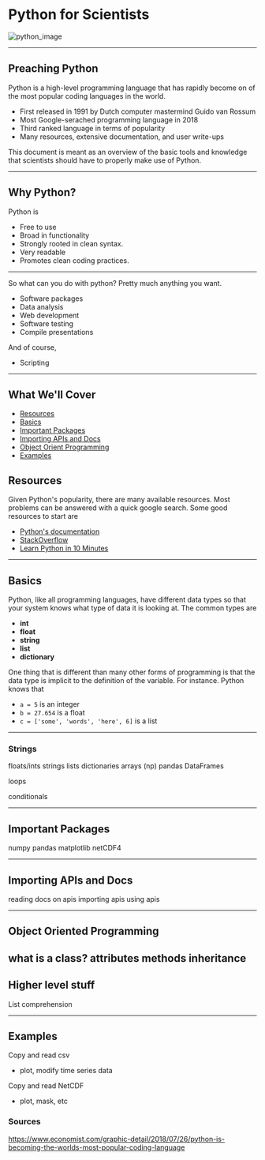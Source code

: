 # Python for Scientists

![python_image](https://www.python.org/static/img/python-logo.png)

----
## Preaching Python
Python is a high-level programming language that has rapidly become on of the most popular coding languages in the world.

 * First released in 1991 by Dutch computer mastermind Guido van Rossum
 * Most Google-serached programming language in 2018
 * Third ranked language in terms of popularity
 * Many resources, extensive documentation, and user write-ups

 This document is meant as an overview of the basic tools and knowledge that scientists should have to properly make use of Python.

----
## Why Python?
Python is

 * Free to use
 * Broad in functionality
 * Strongly rooted in clean syntax.
 * Very readable
 * Promotes clean coding practices.

----
So what can you do with python? Pretty much anything you want.

 * Software packages
 * Data analysis
 * Web development
 * Software testing
 * Compile presentations

And of course,

 * Scripting

----
## What We'll Cover

- [Resources](#resources)
- [Basics](#basics)
- [Important Packages](#important-packages)
- [Importing APIs and Docs](#importing-apis-and-docs)
- [Object Orient Programming](#object-oriented-programming)
- [Examples](#examples)

## Resources

Given Python's popularity, there are many available resources. Most problems can be answered with a quick google search. Some good resources to start are  

 * [Python's documentation](#https://docs.python.org/3/)
 * [StackOverflow](#https://stackoverflow.com/questions/tagged/python)
 * [Learn Python in 10 Minutes](#https://www.stavros.io/tutorials/python/)

----
## Basics

Python, like all programming languages, have different data types so that your
system knows what type of data it is looking at. The common types are

 * **int**
 * **float**
 * **string**
 * **list**
 * **dictionary**

One thing that is different than many other forms of programming is that the data type is implicit to the definition of the variable. For instance. Python knows that

 * ```a = 5``` is an integer
 * ```b = 27.654``` is a float
 * ```c = ['some', 'words', 'here', 6]``` is a list


----
### Strings



floats/ints
strings
lists
dictionaries
arrays (np)
pandas DataFrames

loops

conditionals

----
## Important Packages
numpy
pandas
matplotlib
netCDF4

----
## Importing APIs and Docs
reading docs on apis
importing apis
using apis

----
## Object Oriented Programming
what is a class?
attributes
methods
inheritance
----
## Higher level stuff
List comprehension

----
## Examples
Copy and read csv
 - plot, modify time series data

Copy and read NetCDF
 - plot, mask, etc

### Sources
https://www.economist.com/graphic-detail/2018/07/26/python-is-becoming-the-worlds-most-popular-coding-language
